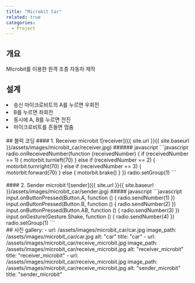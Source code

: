 ```yaml
---
title: "Microbit Car"
related: true
categories:
  - Project
---
```


## 개요
Microbit를 이용한 원격 조종 자동차 제작

## 설계
<li>송신 마이크로비트의 A를 누르면 우회전</li>
<li>B를 누르면 좌회전</li>
<li>동시에 A, B를 누르면 전진</li>
<li>마이크로비트를 흔들면 멈춤</li>
<br>
## 블럭 코딩
#### 1. Receiver microbit
![receiver]({{ site.url }}{{ site.baseurl }}/assets/images/microbit_car/receiver.jpg)
###### javascript
```javascript
radio.onReceivedNumber(function (receivedNumber) {
    if (receivedNumber == 1) {
        motorbit.turnleft(70)
    } else if (receivedNumber == 2) {
        motorbit.turnright(70)
    } else if (receivedNumber == 3) {
        motorbit.forward(70)
    } else {
        motorbit.brake()
    }
})
radio.setGroup(1)
```
<br><br>
#### 2. Sender microbit
![sender]({{ site.url }}{{ site.baseurl }}/assets/images/microbit_car/sender.jpg)
##### javascript
```javascript
input.onButtonPressed(Button.A, function () {
    radio.sendNumber(1)
})
input.onButtonPressed(Button.B, function () {
    radio.sendNumber(2)
})
input.onButtonPressed(Button.AB, function () {
    radio.sendNumber(3)
})
input.onGesture(Gesture.Shake, function () {
    radio.sendNumber(4)
})
radio.setGroup(1)
```
<br>
## 사진
gallery:
  - url: /assets/images/microbit_car/car.jpg
    image_path: /assets/images/microbit_car/car.jpg
    alt: "car"
    title: "car"
  - url: /assets/images/microbit_car/receive_microbit.jpg
    image_path: /assets/images/microbit_car/receive_microbit.jpg
    alt: "receiver_microbit"
    title: "receiver_microbit"
  - url: /assets/images/microbit_car/receive_microbit.jpg
    image_path: /assets/images/microbit_car/receive_microbit.jpg
    alt: "sender_microbit"
    title: "sender_microbit"
